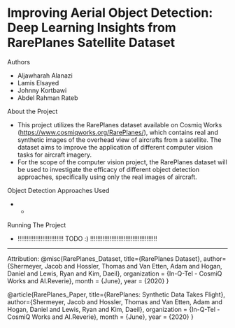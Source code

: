 # Improving Aerial Object Detection: Deep Learning Insights from RarePlanes Satellite Dataset
Authors
*  Aljawharah Alanazi
*  Lamis Elsayed
*  Johnny Kortbawi
*  Abdel Rahman Rateb

About the Project
* This project utilizes the RarePlanes dataset available on Cosmiq Works (https://www.cosmiqworks.org/RarePlanes/), which contains real and synthetic images of the overhead view of aircrafts from a satellite. The dataset aims to improve the application of different computer vision tasks for aircraft imagery.
* For the scope of the computer vision project, the RarePlanes dataset will be used to investigate the efficacy of different object detection approaches, specifically using only the real images of aircraft.

Object Detection Approaches Used
* -

Running The Project
* !!!!!!!!!!!!!!!!!!!!!!!!!! TODO :) !!!!!!!!!!!!!!!!!!!!!!!!!!!!!!!!!!!!!!

------------------------------------------------------------------------------------------------------------------------------------------------------------------------------------------------------------------
Attribution:
@misc{RarePlanes_Dataset,
    title={RarePlanes Dataset},
    author={Shermeyer, Jacob and Hossler, Thomas and Van Etten, Adam and Hogan, Daniel and Lewis, Ryan and Kim, Daeil},
    organization = {In-Q-Tel - CosmiQ Works and AI.Reverie},
    month = {June},
    year = {2020}
}

@article{RarePlanes_Paper,
    title={RarePlanes: Synthetic Data Takes Flight},
    author={Shermeyer, Jacob and Hossler, Thomas and Van Etten, Adam and Hogan, Daniel and Lewis, Ryan and Kim, Daeil},
    organization = {In-Q-Tel - CosmiQ Works and AI.Reverie},
    month = {June},
    year = {2020}
}
